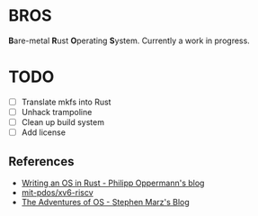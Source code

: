 # BROS

**B**are-metal **R**ust **O**perating **S**ystem.
Currently a work in progress.

# TODO
* [ ] Translate mkfs into Rust
* [ ] Unhack trampoline
* [ ] Clean up build system
* [ ] Add license

## References
* [Writing an OS in Rust - Philipp Oppermann's blog](https://os.phil-opp.com/)
* [mit-pdos/xv6-riscv](https://github.com/mit-pdos/xv6-riscv)
* [The Adventures of OS - Stephen Marz's Blog](http://osblog.stephenmarz.com/)
